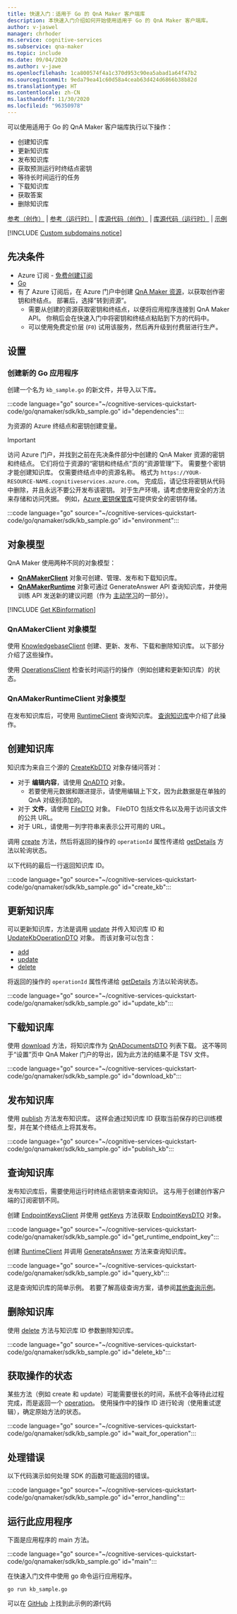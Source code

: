 ```yaml
---
title: 快速入门：适用于 Go 的 QnA Maker 客户端库
description: 本快速入门介绍如何开始使用适用于 Go 的 QnA Maker 客户端库。
author: v-jaswel
manager: chrhoder
ms.service: cognitive-services
ms.subservice: qna-maker
ms.topic: include
ms.date: 09/04/2020
ms.author: v-jawe
ms.openlocfilehash: 1ca800574f4a1c370d953c90ea5abad1a64f47b2
ms.sourcegitcommit: 9eda79ea41c60d58a4ceab63d424d6866b38b82d
ms.translationtype: HT
ms.contentlocale: zh-CN
ms.lasthandoff: 11/30/2020
ms.locfileid: "96350978"
---
```

可以使用适用于 Go 的 QnA Maker 客户端库执行以下操作：

* 创建知识库
* 更新知识库
* 发布知识库
* 获取预测运行时终结点密钥
* 等待长时间运行的任务
* 下载知识库
* 获取答案
* 删除知识库

[参考（创作）](https://godoc.org/github.com/Azure/azure-sdk-for-go/services/cognitiveservices/v4.0/qnamaker) | [参考（运行时）](https://godoc.org/github.com/Azure/azure-sdk-for-go/services/cognitiveservices/v4.0/qnamakerruntime) | [库源代码（创作）](https://github.com/Azure/azure-sdk-for-go/tree/master/services/cognitiveservices/v4.0/qnamaker) | [库源代码（运行时）](https://github.com/Azure/azure-sdk-for-go/tree/master/services/cognitiveservices/v4.0/qnamakerruntime) | [示例](https://github.com/Azure-Samples/cognitive-services-quickstart-code/tree/master/go/QnAMaker)

[!INCLUDE [Custom subdomains notice](../../../../includes/cognitive-services-custom-subdomains-note.md)]

## <a name="prerequisites"></a>先决条件

* Azure 订阅 - [免费创建订阅](https://azure.microsoft.com/free/cognitive-services)
* [Go](https://golang.org/)
* 有了 Azure 订阅后，在 Azure 门户中创建 [QnA Maker 资源](https://ms.portal.azure.com/#create/Microsoft.CognitiveServicesQnAMaker)，以获取创作密钥和终结点。 部署后，选择”转到资源”。
    * 需要从创建的资源获取密钥和终结点，以便将应用程序连接到 QnA Maker API。 你稍后会在快速入门中将密钥和终结点粘贴到下方的代码中。
    * 可以使用免费定价层 (`F0`) 试用该服务，然后再升级到付费层进行生产。

## <a name="setting-up"></a>设置

### <a name="create-a-new-go-application"></a>创建新的 Go 应用程序

创建一个名为 `kb_sample.go` 的新文件，并导入以下库。

:::code language="go" source="~/cognitive-services-quickstart-code/go/qnamaker/sdk/kb_sample.go" id="dependencies":::

为资源的 Azure 终结点和密钥创建变量。

> [!IMPORTANT]
> 访问 Azure 门户，并找到之前在先决条件部分中创建的 QnA Maker 资源的密钥和终结点。 它们将位于资源的“密钥和终结点”页的“资源管理”下。
> 需要整个密钥才能创建知识库。 仅需要终结点中的资源名称。 格式为 `https://YOUR-RESOURCE-NAME.cognitiveservices.azure.com`。
> 完成后，请记住将密钥从代码中删除，并且永远不要公开发布该密钥。 对于生产环境，请考虑使用安全的方法来存储和访问凭据。 例如，[Azure 密钥保管库](../../../key-vault/general/overview.md)可提供安全的密钥存储。

:::code language="go" source="~/cognitive-services-quickstart-code/go/qnamaker/sdk/kb_sample.go" id="environment":::

## <a name="object-models"></a>对象模型

QnA Maker 使用两种不同的对象模型：
* **[QnAMakerClient](#qnamakerclient-object-model)** 对象可创建、管理、发布和下载知识库。
* **[QnAMakerRuntime](#qnamakerruntimeclient-object-model)** 对象可通过 GenerateAnswer API 查询知识库，并使用训练 API 发送新的建议问题（作为 [主动学习](../concepts/active-learning-suggestions.md)的一部分）。

[!INCLUDE [Get KBinformation](./quickstart-sdk-cognitive-model.md)]

### <a name="qnamakerclient-object-model"></a>QnAMakerClient 对象模型

使用 [KnowledgebaseClient](https://godoc.org/github.com/Azure/azure-sdk-for-go/services/cognitiveservices/v4.0/qnamaker#KnowledgebaseClient) 创建、更新、发布、下载和删除知识库。 以下部分介绍了这些操作。

使用 [OperationsClient](https://godoc.org/github.com/Azure/azure-sdk-for-go/services/cognitiveservices/v4.0/qnamaker#OperationsClient) 检查长时间运行的操作（例如创建和更新知识库）的状态。

### <a name="qnamakerruntimeclient-object-model"></a>QnAMakerRuntimeClient 对象模型

在发布知识库后，可使用 [RuntimeClient](https://godoc.org/github.com/Azure/azure-sdk-for-go/services/cognitiveservices/v4.0/qnamakerruntime#RuntimeClient) 查询知识库。 [查询知识库](#query-the-knowledge-base)中介绍了此操作。

## <a name="create-a-knowledge-base"></a>创建知识库

知识库为来自三个源的 [CreateKbDTO](https://godoc.org/github.com/Azure/azure-sdk-for-go/services/cognitiveservices/v4.0/qnamaker#CreateKbDTO) 对象存储问答对：

* 对于 **编辑内容**，请使用 [QnADTO](https://godoc.org/github.com/Azure/azure-sdk-for-go/services/cognitiveservices/v4.0/qnamaker#QnADTO) 对象。
    * 若要使用元数据和跟进提示，请使用编辑上下文，因为此数据是在单独的 QnA 对级别添加的。
* 对于 **文件**，请使用 [FileDTO](https://godoc.org/github.com/Azure/azure-sdk-for-go/services/cognitiveservices/v4.0/qnamaker#FileDTO) 对象。 FileDTO 包括文件名以及用于访问该文件的公共 URL。
* 对于 URL，请使用一列字符串来表示公开可用的 URL。

调用 [create](https://godoc.org/github.com/Azure/azure-sdk-for-go/services/cognitiveservices/v4.0/qnamaker#KnowledgebaseClient.Create) 方法，然后将返回的操作的 `operationId` 属性传递给 [getDetails](#get-status-of-an-operation) 方法以轮询状态。

以下代码的最后一行返回知识库 ID。

:::code language="go" source="~/cognitive-services-quickstart-code/go/qnamaker/sdk/kb_sample.go" id="create_kb":::

## <a name="update-a-knowledge-base"></a>更新知识库

可以更新知识库，方法是调用 [update](https://godoc.org/github.com/Azure/azure-sdk-for-go/services/cognitiveservices/v4.0/qnamaker#KnowledgebaseClient.Update) 并传入知识库 ID 和 [UpdateKbOperationDTO](https://godoc.org/github.com/Azure/azure-sdk-for-go/services/cognitiveservices/v4.0/qnamaker#UpdateKbOperationDTO) 对象。 而该对象可以包含：
- [add](https://godoc.org/github.com/Azure/azure-sdk-for-go/services/cognitiveservices/v4.0/qnamaker#UpdateKbOperationDTOAdd)
- [update](https://godoc.org/github.com/Azure/azure-sdk-for-go/services/cognitiveservices/v4.0/qnamaker#UpdateKbOperationDTOUpdate)
- [delete](https://godoc.org/github.com/Azure/azure-sdk-for-go/services/cognitiveservices/v4.0/qnamaker#UpdateKbOperationDTODelete)

将返回的操作的 `operationId` 属性传递给 [getDetails](#get-status-of-an-operation) 方法以轮询状态。

:::code language="go" source="~/cognitive-services-quickstart-code/go/qnamaker/sdk/kb_sample.go" id="update_kb":::

## <a name="download-a-knowledge-base"></a>下载知识库

使用 [download](https://godoc.org/github.com/Azure/azure-sdk-for-go/services/cognitiveservices/v4.0/qnamaker#KnowledgebaseClient.Download) 方法，将知识库作为 [QnADocumentsDTO](https://godoc.org/github.com/Azure/azure-sdk-for-go/services/cognitiveservices/v4.0/qnamaker#QnADocumentsDTO) 列表下载。 这不等同于“设置”页中 QnA Maker 门户的导出，因为此方法的结果不是 TSV 文件。

:::code language="go" source="~/cognitive-services-quickstart-code/go/qnamaker/sdk/kb_sample.go" id="download_kb":::

## <a name="publish-a-knowledge-base"></a>发布知识库

使用 [publish](https://godoc.org/github.com/Azure/azure-sdk-for-go/services/cognitiveservices/v4.0/qnamaker#KnowledgebaseClient.Publish) 方法发布知识库。 这样会通过知识库 ID 获取当前保存的已训练模型，并在某个终结点上将其发布。

:::code language="go" source="~/cognitive-services-quickstart-code/go/qnamaker/sdk/kb_sample.go" id="publish_kb":::

## <a name="query-the-knowledge-base"></a>查询知识库

发布知识库后，需要使用运行时终结点密钥来查询知识。 这与用于创建创作客户端的订阅密钥不同。

创建 [EndpointKeysClient](https://godoc.org/github.com/Azure/azure-sdk-for-go/services/cognitiveservices/v4.0/qnamaker#EndpointKeysClient) 并使用 [getKeys](https://godoc.org/github.com/Azure/azure-sdk-for-go/services/cognitiveservices/v4.0/qnamaker#EndpointKeysClient.GetKeys) 方法获取 [EndpointKeysDTO](https://godoc.org/github.com/Azure/azure-sdk-for-go/services/cognitiveservices/v4.0/qnamaker#EndpointKeysDTO) 对象。

:::code language="go" source="~/cognitive-services-quickstart-code/go/qnamaker/sdk/kb_sample.go" id="get_runtime_endpoint_key":::

创建 [RuntimeClient](https://godoc.org/github.com/Azure/azure-sdk-for-go/services/cognitiveservices/v4.0/qnamakerruntime#RuntimeClient) 并调用 [GenerateAnswer](https://godoc.org/github.com/Azure/azure-sdk-for-go/services/cognitiveservices/v4.0/qnamakerruntime#RuntimeClient.GenerateAnswer) 方法来查询知识库。

:::code language="go" source="~/cognitive-services-quickstart-code/go/qnamaker/sdk/kb_sample.go" id="query_kb":::

这是查询知识库的简单示例。 若要了解高级查询方案，请参阅[其他查询示例](../quickstarts/get-answer-from-knowledge-base-using-url-tool.md?pivots=url-test-tool-curl#use-curl-to-query-for-a-chit-chat-answer)。

## <a name="delete-a-knowledge-base"></a>删除知识库

使用 [delete](https://godoc.org/github.com/Azure/azure-sdk-for-go/services/cognitiveservices/v4.0/qnamaker#KnowledgebaseClient.Delete) 方法与知识库 ID 参数删除知识库。

:::code language="go" source="~/cognitive-services-quickstart-code/go/qnamaker/sdk/kb_sample.go" id="delete_kb":::

## <a name="get-status-of-an-operation"></a>获取操作的状态

某些方法（例如 create 和 update）可能需要很长的时间，系统不会等待此过程完成，而是返回一个 [operation](https://godoc.org/github.com/Azure/azure-sdk-for-go/services/cognitiveservices/v4.0/qnamaker#Operation)。 使用操作中的操作 ID 进行轮询（使用重试逻辑），确定原始方法的状态。

:::code language="go" source="~/cognitive-services-quickstart-code/go/qnamaker/sdk/kb_sample.go" id="wait_for_operation":::

## <a name="handle-errors"></a>处理错误

以下代码演示如何处理 SDK 的函数可能返回的错误。

:::code language="go" source="~/cognitive-services-quickstart-code/go/qnamaker/sdk/kb_sample.go" id="error_handling":::

## <a name="run-the-application"></a>运行此应用程序

下面是应用程序的 main 方法。

:::code language="go" source="~/cognitive-services-quickstart-code/go/qnamaker/sdk/kb_sample.go" id="main":::

在快速入门文件中使用 go 命令运行应用程序。

```console
go run kb_sample.go
```

可以在 [GitHub](https://github.com/Azure-Samples/cognitive-services-quickstart-code/blob/master/go/QnAMaker/sdk/kb_sample.go) 上找到此示例的源代码